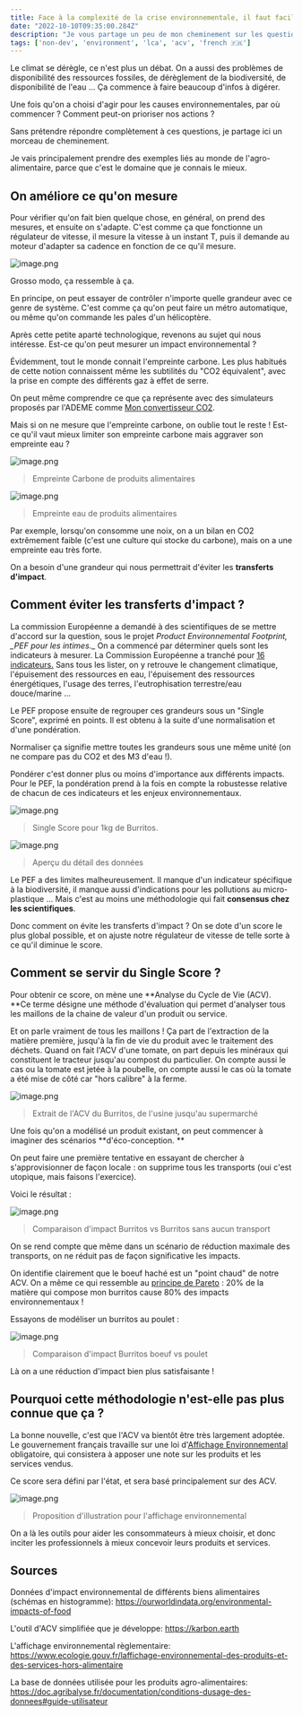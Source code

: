 ```yaml
---
title: Face à la complexité de la crise environnementale, il faut faciliter les prises de décision
date: "2022-10-10T09:35:00.284Z"
description: "Je vous partage un peu de mon cheminement sur les questions environnementales."
tags: ['non-dev', 'environment', 'lca', 'acv', 'french 🇫🇷']
---
```


Le climat se dérègle, ce n'est plus un débat. On a aussi des problèmes de disponibilité des ressources fossiles, de dérèglement de la biodiversité, de disponibilité de l'eau ... Ça commence à faire beaucoup d'infos à digérer.

Une fois qu'on a choisi d'agir pour les causes environnementales, par où commencer ? Comment peut-on prioriser nos actions ?

Sans prétendre répondre complètement à ces questions, je partage ici un morceau de cheminement.

Je vais principalement prendre des exemples liés au monde de l'agro-alimentaire, parce que c'est le domaine que je connais le mieux.

## On améliore ce qu'on mesure

Pour vérifier qu'on fait bien quelque chose, en général, on prend des mesures, et ensuite on s'adapte. C'est comme ça que fonctionne un régulateur de vitesse, il mesure la vitesse à un instant T, puis il demande au moteur d'adapter sa cadence en fonction de ce qu'il mesure.

![image.png](./media/image.png)

Grosso modo, ça ressemble à ça.

En principe, on peut essayer de contrôler n'importe quelle grandeur avec ce genre de système. C'est comme ça qu'on peut faire un métro automatique, ou même qu'on commande les pales d'un hélicoptère.

Après cette petite aparté technologique, revenons au sujet qui nous intéresse. Est-ce qu'on peut mesurer un impact environnemental ?

Évidemment, tout le monde connait l'empreinte carbone. Les plus habitués de cette notion connaissent même les subtilités du "CO2 équivalent", avec la prise en compte des différents gaz à effet de serre.

On peut même comprendre ce que ça représente avec des simulateurs proposés par l'ADEME comme [Mon convertisseur CO2](https://datagir.ademe.fr/apps/mon-convertisseur-co2/).

Mais si on ne mesure que l'empreinte carbone, on oublie tout le reste ! Est-ce qu'il vaut mieux limiter son empreinte carbone mais aggraver son empreinte eau ?

![image.png](./media/188bf389-b38c-4029-b27b-b4de0e2cfa66_image.png)
> Empreinte Carbone de produits alimentaires 

![image.png](./media/d782c039-9107-4724-a54d-424e4b48628c_image.png)
> Empreinte eau de produits alimentaires 

Par exemple, lorsqu'on consomme une noix, on a un bilan en CO2 extrêmement faible (c'est une culture qui stocke du carbone), mais on a une empreinte eau très forte.

On a besoin d'une grandeur qui nous permettrait d'éviter les **transferts d'impact**.

## Comment éviter les transferts d'impact ?

La commission Européenne a demandé à des scientifiques de se mettre d'accord sur la question, sous le projet _Product Environnemental Footprint, \_PEF pour les intimes_.\_ On a commencé par déterminer quels sont les indicateurs à mesurer. La Commission Européenne a tranché pour [16 indicateurs.](https://doc.agribalyse.fr/documentation/methodologie-acv#les-indicateurs-acv-fournis-dans-agribalyse) Sans tous les lister, on y retrouve le changement climatique, l'épuisement des ressources en eau, l'épuisement des ressources énergétiques, l'usage des terres, l'eutrophisation terrestre/eau douce/marine ...

Le PEF propose ensuite de regrouper ces grandeurs sous un "Single Score", exprimé en points. Il est obtenu à la suite d'une normalisation et d'une pondération.

Normaliser ça signifie mettre toutes les grandeurs sous une même unité (on ne compare pas du CO2 et des M3 d'eau !).

Pondérer c'est donner plus ou moins d'importance aux différents impacts. Pour le PEF, la pondération prend à la fois en compte la robustesse relative de chacun de ces indicateurs et les enjeux environnementaux.

![image.png](./media/06fff7b3-c48b-442c-933f-20c7c3f1b1ed_image.png)
> Single Score pour 1kg de Burritos.


![image.png](./media/c3a98701-89c3-4e16-90ab-4e285c634b6f_image.png)
> Aperçu du détail des données

Le PEF a des limites malheureusement. Il manque d'un indicateur spécifique à la biodiversité, il manque aussi d'indications pour les pollutions au micro-plastique ... Mais c'est au moins une méthodologie qui fait **consensus chez les scientifiques**.

Donc comment on évite les transferts d'impact ? On se dote d'un score le plus global possible, et on ajuste notre régulateur de vitesse de telle sorte à ce qu'il diminue le score.

## Comment se servir du Single Score ?

Pour obtenir ce score, on mène une **Analyse du Cycle de Vie (ACV). **Ce terme désigne une méthode d'évaluation qui permet d'analyser tous les maillons de la chaine de valeur d'un produit ou service.

Et on parle vraiment de tous les maillons ! Ça part de l'extraction de la matière première, jusqu'à la fin de vie du produit avec le traitement des déchets. Quand on fait l'ACV d'une tomate, on part depuis les minéraux qui constituent le tracteur jusqu'au compost du particulier. On compte aussi le cas ou la tomate est jetée à la poubelle, on compte aussi le cas où la tomate a été mise de côté car "hors calibre" à la ferme.

![image.png](./media/b7d35e8b-6c1a-4273-a6b7-a0520bf4849b_image.png)
> Extrait de l'ACV du Burritos, de l'usine jusqu'au supermarché

Une fois qu'on a modélisé un produit existant, on peut commencer à imaginer des scénarios **d'éco-conception. **

On peut faire une première tentative en essayant de chercher à s'approvisionner de façon locale : on supprime tous les transports (oui c'est utopique, mais faisons l'exercice).

Voici le résultat :

![image.png](./media/5c04f37c-91c1-4317-8446-da80e68d4837_image.png)
> Comparaison d'impact Burritos vs Burritos sans aucun transport

On se rend compte que même dans un scénario de réduction maximale des transports, on ne réduit pas de façon significative les impacts.

On identifie clairement que le boeuf haché est un "point chaud" de notre ACV. On a même ce qui ressemble au [principe de Pareto](https://fr.wikipedia.org/wiki/Principe_de_Pareto) : 20% de la matière qui compose mon burritos cause 80% des impacts environnementaux !

Essayons de modéliser un burritos au poulet :

![image.png](./media/99a456f5-5d6d-41ee-8cdf-4a2cdaa81d39_image.png)
> Comparaison d'impact Burritos boeuf vs poulet

Là on a une réduction d'impact bien plus satisfaisante !

## Pourquoi cette méthodologie n'est-elle pas plus connue que ça ?

La bonne nouvelle, c'est que l'ACV va bientôt être très largement adoptée. Le gouvernement français travaille sur une loi d'[Affichage Environnemental ](https://www.ecologie.gouv.fr/laffichage-environnemental-des-produits-et-des-services-hors-alimentaire)obligatoire, qui consistera à apposer une note sur les produits et les services vendus.

Ce score sera défini par l'état, et sera basé principalement sur des ACV.

![image.png](./media/b88338fb-c753-42e2-a5be-320c1864281f_image.png)
> Proposition d'illustration pour l'affichage environnemental

On a là les outils pour aider les consommateurs à mieux choisir, et donc inciter les professionnels à mieux concevoir leurs produits et services.

## Sources

Données d'impact environnemental de différents biens alimentaires (schémas en histogramme): <https://ourworldindata.org/environmental-impacts-of-food>

L'outil d'ACV simplifiée que je développe: <https://karbon.earth>

L'affichage environnemental règlementaire: <https://www.ecologie.gouv.fr/laffichage-environnemental-des-produits-et-des-services-hors-alimentaire>

La base de données utilisée pour les produits agro-alimentaires: <https://doc.agribalyse.fr/documentation/conditions-dusage-des-donnees#guide-utilisateur>

          